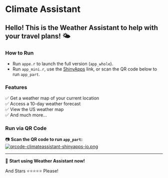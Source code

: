 # Climate Assistant

## Hello! This is the Weather Assistant to help with your travel plans! 🌤️

### How to Run

-   Run `appe.r` to launch the full version (`app_whole`).
-   Run `app_mini.r`, use the [ShinyApps](https://climateassistant.shinyapps.io/shareapp/) link, or scan the QR code below to run `app_part`.

### Features

✅ Get a weather map of your current location\
✅ Access a 10-day weather forecast\
✅ View the US weather map\
✅ And much more...

### Run via QR Code

📷 **Scan the QR code to run `app_part`:**\
[![qrcode-climateassistant-shinyapps-io.png](https://i.postimg.cc/15RKfLc1/qrcode-climateassistant-shinyapps-io.png)](https://postimg.cc/c6j3zkbF)

------------------------------------------------------------------------

🎉 **Start using Weather Assistant now!**

And Stars ⭐️⭐️⭐️⭐️⭐️ Please!
